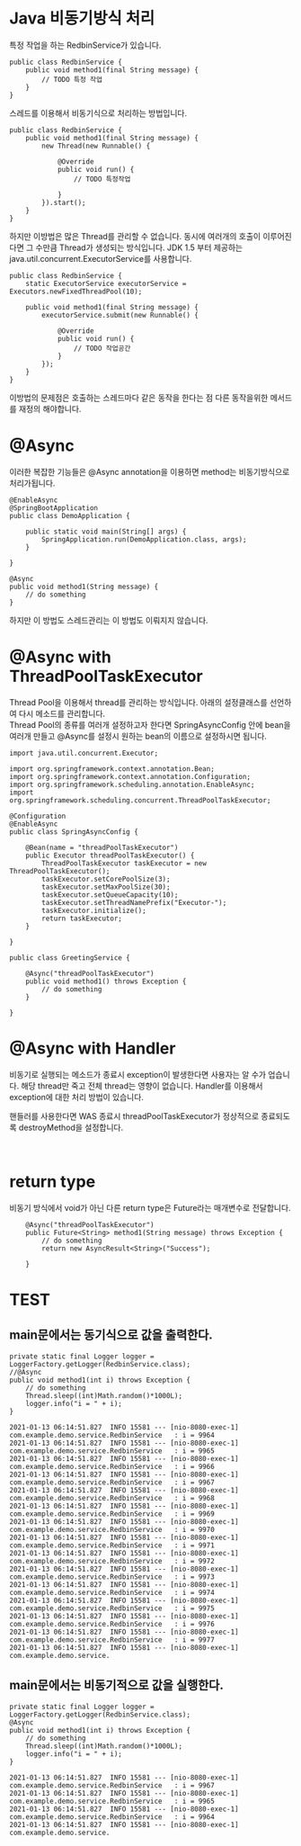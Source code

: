 # Java 비동기방식 처리

특정 작업을 하는 RedbinService가 있습니다.
```
public class RedbinService {
	public void method1(final String message) {
        // TODO 특정 작업
	}
}
```

스레드를 이용해서 비동기식으로 처리하는 방법입니다.
```
public class RedbinService {
	public void method1(final String message) {
		new Thread(new Runnable() {
			
			@Override
			public void run() {
				// TODO 특정작업
				
			}
		}).start();
	}
}
```
하지만 이방법은 많은 Thread를 관리할 수 없습니다.
동시에 여러개의 호출이 이루어진다면 그 수만큼 Thread가 생성되는 방식입니다.
JDK 1.5 부터 제공하는 java.util.concurrent.ExecutorService를 사용합니다.

```
public class RedbinService {	
	static ExecutorService executorService = Executors.newFixedThreadPool(10);
	
	public void method1(final String message) {
		executorService.submit(new Runnable() {
			
			@Override
			public void run() {
				// TODO 작업공간
			}
		});
	}
}
```
이방법의 문제점은 호출하는 스레드마다 같은 동작을 한다는 점 다른 동작을위한 메서드를 재정의 해야합니다.

# @Async

이러한 복잡한 기능들은 @Async annotation을 이용하면 method는 비동기방식으로 처리가됩니다.
```
@EnableAsync
@SpringBootApplication
public class DemoApplication {

	public static void main(String[] args) {
		SpringApplication.run(DemoApplication.class, args);
	}

}
```
```
@Async
public void method1(String message) {
    // do something
}
```

하지만 이 방법도 스레드관리는 이 방법도 이뤄지지 않습니다.

# @Async with ThreadPoolTaskExecutor
Thread Pool을 이용해서 thread를 관리하는 방식입니다.
아래의 설정클래스를 선언하여 다시 메소드를 관리합니다.
<br>
Thread Pool의 종류를 여러개 설정하고자 한다면 SpringAsyncConfig 안에 bean을 여러개 만들고 @Async를 설정시 원하는 bean의 이름으로 설정하시면 됩니다.
```
import java.util.concurrent.Executor;

import org.springframework.context.annotation.Bean;
import org.springframework.context.annotation.Configuration;
import org.springframework.scheduling.annotation.EnableAsync;
import org.springframework.scheduling.concurrent.ThreadPoolTaskExecutor;

@Configuration
@EnableAsync
public class SpringAsyncConfig {

    @Bean(name = "threadPoolTaskExecutor")
    public Executor threadPoolTaskExecutor() {
        ThreadPoolTaskExecutor taskExecutor = new ThreadPoolTaskExecutor();
        taskExecutor.setCorePoolSize(3);
        taskExecutor.setMaxPoolSize(30);
        taskExecutor.setQueueCapacity(10);
        taskExecutor.setThreadNamePrefix("Executor-");
        taskExecutor.initialize();
        return taskExecutor;
    }

}
```
```
public class GreetingService {
	
    @Async("threadPoolTaskExecutor")
    public void method1() throws Exception {
        // do something
    }

}
```

# @Async with Handler
비동기로 실행되는 메소드가 종료시 exception이 발생한다면 사용자는 알 수가 업습니다.
해당 thread만 죽고 전체 thread는 영향이 없습니다. Handler를 이용해서 exception에 대한 처리 방법이 있습니다.

핸들러를 사용한다면 WAS 종료시 threadPoolTaskExecutor가 정상적으로 종료되도록 destroyMethod을 설정합니다.

<br>

# return type
비동기 방식에서 void가 아닌 다른 return type은 Future라는 매개변수로 전달합니다.
```
	@Async("threadPoolTaskExecutor")
	public Future<String> method1(String message) throws Exception {
		// do something
		return new AsyncResult<String>("Success");
	
	}
```

# TEST

## main문에서는 동기식으로 값을  출력한다. 
```
private static final Logger logger = LoggerFactory.getLogger(RedbinService.class);
//@Async
public void method1(int i) throws Exception {
	// do something
	Thread.sleep((int)Math.random()*1000L);
	logger.info("i = " + i);
}
```
```
2021-01-13 06:14:51.827  INFO 15581 --- [nio-8080-exec-1] com.example.demo.service.RedbinService   : i = 9964
2021-01-13 06:14:51.827  INFO 15581 --- [nio-8080-exec-1] com.example.demo.service.RedbinService   : i = 9965
2021-01-13 06:14:51.827  INFO 15581 --- [nio-8080-exec-1] com.example.demo.service.RedbinService   : i = 9966
2021-01-13 06:14:51.827  INFO 15581 --- [nio-8080-exec-1] com.example.demo.service.RedbinService   : i = 9967
2021-01-13 06:14:51.827  INFO 15581 --- [nio-8080-exec-1] com.example.demo.service.RedbinService   : i = 9968
2021-01-13 06:14:51.827  INFO 15581 --- [nio-8080-exec-1] com.example.demo.service.RedbinService   : i = 9969
2021-01-13 06:14:51.827  INFO 15581 --- [nio-8080-exec-1] com.example.demo.service.RedbinService   : i = 9970
2021-01-13 06:14:51.827  INFO 15581 --- [nio-8080-exec-1] com.example.demo.service.RedbinService   : i = 9971
2021-01-13 06:14:51.827  INFO 15581 --- [nio-8080-exec-1] com.example.demo.service.RedbinService   : i = 9972
2021-01-13 06:14:51.827  INFO 15581 --- [nio-8080-exec-1] com.example.demo.service.RedbinService   : i = 9973
2021-01-13 06:14:51.827  INFO 15581 --- [nio-8080-exec-1] com.example.demo.service.RedbinService   : i = 9974
2021-01-13 06:14:51.827  INFO 15581 --- [nio-8080-exec-1] com.example.demo.service.RedbinService   : i = 9975
2021-01-13 06:14:51.827  INFO 15581 --- [nio-8080-exec-1] com.example.demo.service.RedbinService   : i = 9976
2021-01-13 06:14:51.827  INFO 15581 --- [nio-8080-exec-1] com.example.demo.service.RedbinService   : i = 9977
2021-01-13 06:14:51.827  INFO 15581 --- [nio-8080-exec-1] com.example.demo.service.
```

## main문에서는 비동기적으로 값을 실행한다.

```
private static final Logger logger = LoggerFactory.getLogger(RedbinService.class);
@Async
public void method1(int i) throws Exception {
	// do something
	Thread.sleep((int)Math.random()*1000L);
	logger.info("i = " + i);
}
```
```
2021-01-13 06:14:51.827  INFO 15581 --- [nio-8080-exec-1] com.example.demo.service.RedbinService   : i = 9967
2021-01-13 06:14:51.827  INFO 15581 --- [nio-8080-exec-1] com.example.demo.service.RedbinService   : i = 9965
2021-01-13 06:14:51.827  INFO 15581 --- [nio-8080-exec-1] com.example.demo.service.RedbinService   : i = 9964
2021-01-13 06:14:51.827  INFO 15581 --- [nio-8080-exec-1] com.example.demo.service.
```



